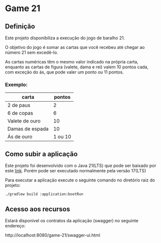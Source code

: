 # Game 21

## Definição

Este projeto disponibiliza a execução do jogo de baralho 21.

O objetivo do jogo é somar as cartas que você recebeu até chegar ao número 
21 sem excedê-lo.

As cartas numéricas têm o mesmo valor indicado na própria carta, enquanto as cartas
de figura (valete, dama e rei) valem 10 pontos cada, com exceção do ás, que 
pode valer um ponto ou 11 pontos.


### Exemplo:

| carta           | pontos  |
|-----------------|---------|
| 2 de paus       | 2       |
| 6 de copas      | 6       |
| Valete de ouro  | 10      |
| Damas de espada | 10      |
| Ás de ouro      | 1 ou 10 |


## Como subir a aplicação

Este projeto foi desenvolvido com o Java 21(LTS) que pode ser 
baixado por este [link](https://www.graalvm.org/downloads/#). Porém pode ser executado normalmente pela versão 17(LTS)

Para executar a aplicação execute o seguinte comando no diretório raiz do projeto:

```shell
./gradlew build :application:bootRun
```

## Acesso aos recursos

Estará disponível os contratos da aplicação (swagger) no seguinte endereço:

http://localhost:8080/game-21/swagger-ui.html
